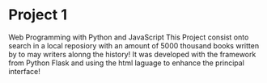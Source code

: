 # Project 1

Web Programming with Python and JavaScript
This Project consist onto search in a local reposiory with an amount of 5000 thousand books written by to may writers alonng the history!
It was developed with the framework from Python Flask and using the html laguage to enhance the principal interface!
